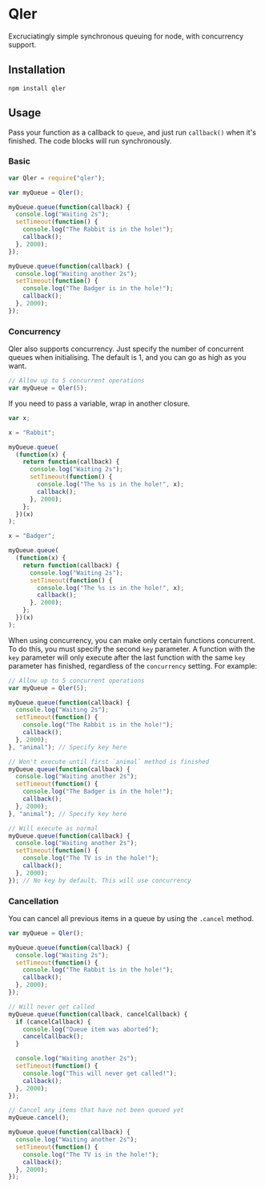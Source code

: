 # Qler

Excruciatingly simple synchronous queuing for node, with concurrency support.

## Installation

    npm install qler

## Usage

Pass your function as a callback to `queue`, and just run `callback()` when it's finished. The code blocks will run synchronously.

### Basic

```js
var Qler = require("qler");

var myQueue = Qler();

myQueue.queue(function(callback) {
  console.log("Waiting 2s");
  setTimeout(function() {
    console.log("The Rabbit is in the hole!");
    callback();
  }, 2000);
});

myQueue.queue(function(callback) {
  console.log("Waiting another 2s");
  setTimeout(function() {
    console.log("The Badger is in the hole!");
    callback();
  }, 2000);
});
```

### Concurrency

Qler also supports concurrency. Just specify the number of concurrent queues when initialising. The default is 1, and you can go as high as you want.

```js
// Allow up to 5 concurrent operations
var myQueue = Qler(5);
```

If you need to pass a variable, wrap in another closure.

```js
var x;

x = "Rabbit";

myQueue.queue(
  (function(x) {
    return function(callback) {
      console.log("Waiting 2s");
      setTimeout(function() {
        console.log("The %s is in the hole!", x);
        callback();
      }, 2000);
    };
  })(x)
);

x = "Badger";

myQueue.queue(
  (function(x) {
    return function(callback) {
      console.log("Waiting 2s");
      setTimeout(function() {
        console.log("The %s is in the hole!", x);
        callback();
      }, 2000);
    };
  })(x)
);
```

When using concurrency, you can make only certain functions concurrent. To do this, you must specify the second `key` parameter. A function with the `key` parameter will only execute after the last function with the same `key` parameter has finished, regardless of the `concurrency` setting. For example:

```js
// Allow up to 5 concurrent operations
var myQueue = Qler(5);

myQueue.queue(function(callback) {
  console.log("Waiting 2s");
  setTimeout(function() {
    console.log("The Rabbit is in the hole!");
    callback();
  }, 2000);
}, "animal"); // Specify key here

// Won't execute until first `animal` method is finished
myQueue.queue(function(callback) {
  console.log("Waiting another 2s");
  setTimeout(function() {
    console.log("The Badger is in the hole!");
    callback();
  }, 2000);
}, "animal"); // Specify key here

// Will execute as normal
myQueue.queue(function(callback) {
  console.log("Waiting another 2s");
  setTimeout(function() {
    console.log("The TV is in the hole!");
    callback();
  }, 2000);
}); // No key by default. This will use concurrency
```

### Cancellation

You can cancel all previous items in a queue by using the `.cancel` method.

```js
var myQueue = Qler();

myQueue.queue(function(callback) {
  console.log("Waiting 2s");
  setTimeout(function() {
    console.log("The Rabbit is in the hole!");
    callback();
  }, 2000);
});

// Will never get called
myQueue.queue(function(callback, cancelCallback) {
  if (cancelCallback) {
    console.log("Queue item was aborted");
    cancelCallback();
  }

  console.log("Waiting another 2s");
  setTimeout(function() {
    console.log("This will never get called!");
    callback();
  }, 2000);
});

// Cancel any items that have not been queued yet
myQueue.cancel();

myQueue.queue(function(callback) {
  console.log("Waiting another 2s");
  setTimeout(function() {
    console.log("The TV is in the hole!");
    callback();
  }, 2000);
});
```
